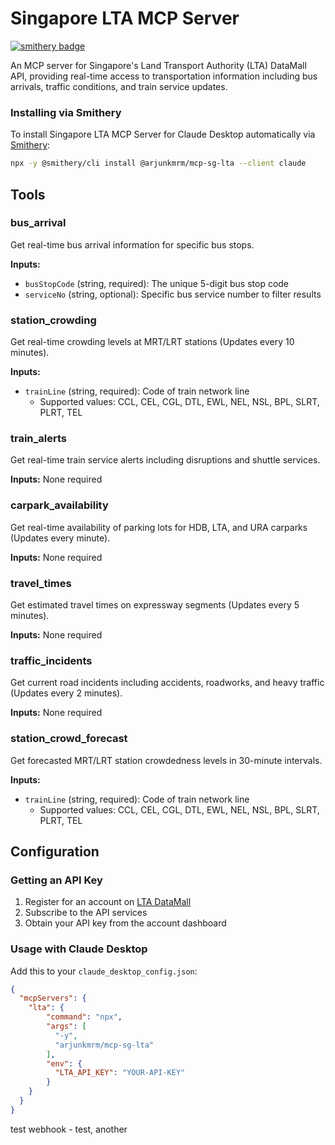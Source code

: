 # Singapore LTA MCP Server
[![smithery badge](https://smithery.ai/badge/@arjunkmrm/mcp-sg-lta)](https://smithery.ai/server/@arjunkmrm/mcp-sg-lta)

An MCP server for Singapore's Land Transport Authority (LTA) DataMall API, providing real-time access to transportation information including bus arrivals, traffic conditions, and train service updates.

### Installing via Smithery

To install Singapore LTA MCP Server for Claude Desktop automatically via [Smithery](https://smithery.ai/server/@arjunkmrm/mcp-sg-lta):

```bash
npx -y @smithery/cli install @arjunkmrm/mcp-sg-lta --client claude
```

## Tools

### bus_arrival

Get real-time bus arrival information for specific bus stops.

**Inputs:**
- `busStopCode` (string, required): The unique 5-digit bus stop code
- `serviceNo` (string, optional): Specific bus service number to filter results

### station_crowding

Get real-time crowding levels at MRT/LRT stations (Updates every 10 minutes).

**Inputs:**
- `trainLine` (string, required): Code of train network line
  - Supported values: CCL, CEL, CGL, DTL, EWL, NEL, NSL, BPL, SLRT, PLRT, TEL

### train_alerts

Get real-time train service alerts including disruptions and shuttle services.

**Inputs:** None required

### carpark_availability

Get real-time availability of parking lots for HDB, LTA, and URA carparks (Updates every minute).

**Inputs:** None required

### travel_times

Get estimated travel times on expressway segments (Updates every 5 minutes).

**Inputs:** None required

### traffic_incidents

Get current road incidents including accidents, roadworks, and heavy traffic (Updates every 2 minutes).

**Inputs:** None required

### station_crowd_forecast

Get forecasted MRT/LRT station crowdedness levels in 30-minute intervals.

**Inputs:**
- `trainLine` (string, required): Code of train network line
  - Supported values: CCL, CEL, CGL, DTL, EWL, NEL, NSL, BPL, SLRT, PLRT, TEL

## Configuration

### Getting an API Key

1. Register for an account on [LTA DataMall](https://datamall.lta.gov.sg)
2. Subscribe to the API services
3. Obtain your API key from the account dashboard

### Usage with Claude Desktop

Add this to your `claude_desktop_config.json`:

```json
{
  "mcpServers": {
    "lta": {
        "command": "npx", 
        "args": [
          "-y", 
          "arjunkmrm/mcp-sg-lta"
        ],
        "env": {
          "LTA_API_KEY": "YOUR-API-KEY"
        }
    }
  }
}
```

test webhook - test, another